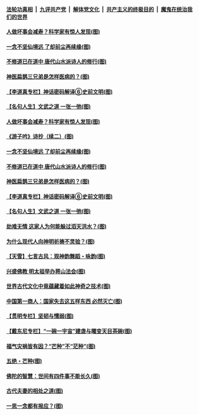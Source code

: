 

####  [法轮功真相](../../../../basic/blob/master/README.md?t=06101001) &nbsp;|&nbsp; [九评共产党](../../../../9ping.md/blob/master/README.md?t=06101001) &nbsp;|&nbsp; [解体党文化](../../../../jtdwh.md/blob/master/README.md?t=06101001)  &nbsp;|&nbsp; [共产主义的终极目的](../../../../gczydzjmd.md/blob/master/README.md?t=06101001) &nbsp;|&nbsp; [魔鬼在统治我们的世界](../../../../mgztzwmdsj.md/blob/master/README.md?t=06101001) 

#### [人做坏事会减寿？科学家有惊人发现(图)](../pages/p7/935968.md?t=06101001) 

#### [一念不坚仙境远 了却前尘再续缘(图)](../pages/p7/935593.md?t=06101001) 

#### [不修道已在道中 唐代山水派诗人的修行(图)](../pages/p7/935677.md?t=06101001) 

#### [神医扁鹊三兄弟是怎样医病的？(图)](../pages/p7/935863.md?t=06101001) 

#### [【李道真专栏】神话密码解译⑥史前文明(图)](../pages/p7/935590.md?t=06101001) 

#### [【名句人生】文武之道 一张一弛(图)](../pages/p7/935860.md?t=06101001) 

#### [人做坏事会减寿？科学家有惊人发现(图)](../pages/p7/935968.md?t=06101001) 

#### [《游子吟》诗抄（续二）(图)](../pages/p7/935973.md?t=06101001) 

#### [一念不坚仙境远 了却前尘再续缘(图)](../pages/p7/935593.md?t=06101001) 

#### [不修道已在道中 唐代山水派诗人的修行(图)](../pages/p7/935677.md?t=06101001) 

#### [神医扁鹊三兄弟是怎样医病的？(图)](../pages/p7/935863.md?t=06101001) 

#### [【李道真专栏】神话密码解译⑥史前文明(图)](../pages/p7/935590.md?t=06101001) 

#### [【名句人生】文武之道 一张一弛(图)](../pages/p7/935860.md?t=06101001) 

#### [劫难无情 这家人为何能躲过滔天洪水？(图)](../pages/p7/935771.md?t=06101001) 

#### [为什么现代人向神明祈祷不灵验？(图)](../pages/p7/935481.md?t=06101001) 

#### [【天雪】七言古风：观神韵舞蹈・咏韵(图)](../pages/p7/935584.md?t=06101001) 

#### [兴盛佛教 明太祖举办蒋山法会(图)](../pages/p7/935483.md?t=06101001) 

#### [世界古代文化中竟蕴藏着如此神奇之技术(图)](../pages/p7/935472.md?t=06101001) 

#### [中国第一商人：国家失去这五样东西 必然灭亡(图)](../pages/p7/935577.md?t=06101001) 

#### [【贯明专栏】坚韧与懦弱(图)](../pages/p7/935373.md?t=06101001) 

#### [【戴东尼专栏】“一碗一宇宙”建盏与曜变天目茶碗(图)](../pages/p7/933793.md?t=06101001) 

#### [福气灾祸皆有因？“芒种”不“茫种”(图)](../pages/p7/897588.md?t=06101001) 

#### [五绝・芒种(图)](../pages/p7/935583.md?t=06101001) 

#### [佛陀的智慧：世间有四件事不能长久(图)](../pages/p7/935487.md?t=06101001) 

#### [古代夫妻的相处之道(图)](../pages/p7/935162.md?t=06101001) 

#### [一思一念都有报应？(图)](../pages/p7/935469.md?t=06101001) 

